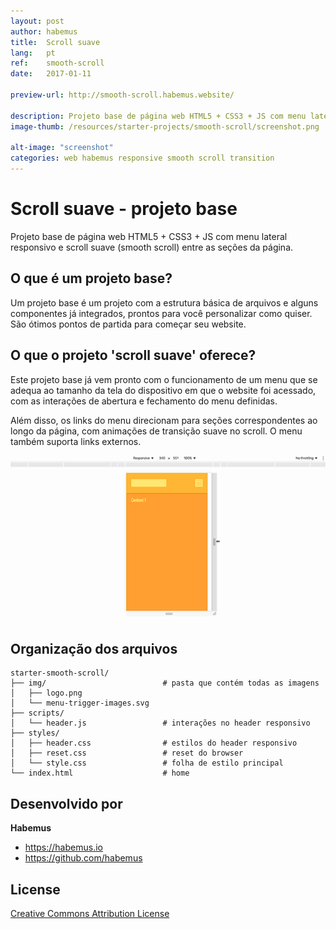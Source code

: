 ```yaml
---
layout: post
author: habemus
title:  Scroll suave
lang:   pt
ref:    smooth-scroll
date:   2017-01-11

preview-url: http://smooth-scroll.habemus.website/

description: Projeto base de página web HTML5 + CSS3 + JS com menu lateral responsivo e scroll suave (smooth scroll) entre as seções da página.
image-thumb: /resources/starter-projects/smooth-scroll/screenshot.png

alt-image: "screenshot"
categories: web habemus responsive smooth scroll transition
---
```

# Scroll suave - projeto base

Projeto base de página web HTML5 + CSS3 + JS com menu lateral responsivo e scroll suave (smooth scroll) entre as seções da página.


## O que é um projeto base?

Um projeto base é um projeto com a estrutura básica de arquivos e alguns componentes já integrados, prontos para você personalizar como quiser. São ótimos pontos de partida para começar seu website.

## O que o projeto 'scroll suave' oferece?

Este projeto base já vem pronto com o funcionamento de um menu que se adequa ao tamanho da tela do dispositivo em que o website foi acessado, com as interações de abertura e fechamento do menu definidas.

Além disso, os links do menu direcionam para seções correspondentes ao longo da página, com  animações de transição suave no scroll. O menu também suporta links externos.

![preview](https://github.com/habemus/starter-smooth-scroll/raw/master/preview.gif "Preview")

## Organização dos arquivos

```
starter-smooth-scroll/
├── img/                          # pasta que contém todas as imagens
│   ├── logo.png
│   └── menu-trigger-images.svg
├── scripts/
│   └── header.js                 # interações no header responsivo
├── styles/
│   ├── header.css                # estilos do header responsivo
│   ├── reset.css                 # reset do browser
│   └── style.css                 # folha de estilo principal
└── index.html                    # home
```

## Desenvolvido por

**Habemus**

- <https://habemus.io>
- <https://github.com/habemus>

## License

[Creative Commons Attribution License](http://creativecommons.org/licenses/by/2.0/)
